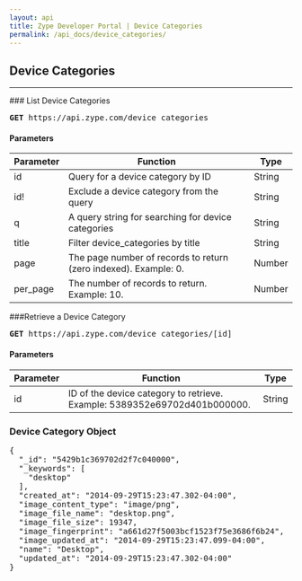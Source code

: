 ```yaml
---
layout: api
title: Zype Developer Portal | Device Categories
permalink: /api_docs/device_categories/
---
```


## Device Categories
<hr />
### List Device Categories
<pre>
<b>GET</b> https://api.zype.com/device_categories
</pre>

#### Parameters

Parameter | Function | Type
--------- | -------- | ----
id        | Query for a device category by ID | String
id!       | Exclude a device category from the query | String
q         | A query string for searching for device categories | String
title     | Filter device_categories by title | String
page | The page number of records to return (zero indexed). Example: 0. | Number
per_page | The number of records to return. Example: 10. | Number

###Retrieve a Device Category
<pre><b>GET</b> https://api.zype.com/device_categories/[id]
</pre>

#### Parameters

Parameter | Function | Type
--------- | -------- | ----
id | ID of the device category to retrieve. Example: 5389352e69702d401b000000. | String

### Device Category Object

<pre>
{
  "_id": "5429b1c369702d2f7c040000",
  "_keywords": [
    "desktop"
  ],
  "created_at": "2014-09-29T15:23:47.302-04:00",
  "image_content_type": "image/png",
  "image_file_name": "desktop.png",
  "image_file_size": 19347,
  "image_fingerprint": "a661d27f5003bcf1523f75e3686f6b24",
  "image_updated_at": "2014-09-29T15:23:47.099-04:00",
  "name": "Desktop",
  "updated_at": "2014-09-29T15:23:47.302-04:00"
}
</pre>
